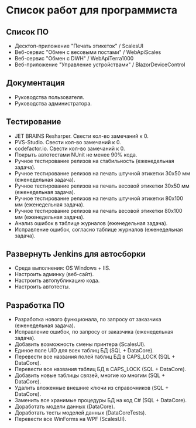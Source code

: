 # Список работ для программиста

## Список ПО
- Десктоп-приложение "Печать этикеток" / ScalesUI
- Веб-сервис "Обмен с весовыми постами" / WebApiScales
- Веб-сервис "Обмен с DWH" / WebApiTerra1000
- Веб-приложение "Управление устройствами" / BlazorDeviceControl

## Документация
- Руководства пользователя.
- Руководства администратора.

## Тестирование
- JET BRAINS Resharper. Свести кол-во замечаний к 0.
- PVS-Studio. Свести кол-во замечаний к 0.
- codefactor.io. Свести кол-во замечаний к 0.
- Покрыть автотестами NUnit не менее 90% кода.
- Ручное тестирование релизов на стабильность (еженедельная задача).
- Ручное тестирование релизов на печать штучной этикетки 30x50 мм (еженедельная задача).
- Ручное тестирование релизов на печать весовой этикетки 30x50 мм (еженедельная задача).
- Ручное тестирование релизов на печать штучной этикетки 80x100 мм (еженедельная задача).
- Ручное тестирование релизов на печать весовой этикетки 80x100 мм (еженедельная задача).
- Анализ ошибок в таблице журналов (еженедельная задача).
- Исправление ошибок, согласно таблице журналов (еженедельная задача).

## Развернуть Jenkins для автосборки
- Среда выполнения: OS Windows + IIS.
- Настроить админку (веб-сайт).
- Настроить автопубликацию кода.
- Настроить автотесты.

## Разработка ПО
- Разработка нового функционала, по запросу от заказчика (еженедельная задача).
- Исправление ошибок, по запросу от заказчика (еженедельная задача).
- Добавить возможность смены принтера (ScalesUI).
- Единое поле UID для всех таблиц БД (SQL + DataCore).
- Перевести все названия полей таблиц БД в CAPS_LOCK (SQL + DataCore).
- Перевести все названия таблиц БД в CAPS_LOCK  (SQL + DataCore).
- Добавить новые таблицы связей, многие ко многим (SQL + DataCore).
- Удалить вложенные внешние ключи из справочников (SQL + DataCore).
- Заменить все хранимые процедуры БД на код C# (SQL + DataCore).
- Доработать модели данных (DataCore).
- Доработать тесты моделей данных (DataCoreTests).
- Перевести все WinForms на WPF (ScalesUI).
